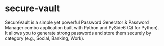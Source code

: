 # secure-vault
SecureVault is a simple yet powerful Password Generator &amp; Password Manager combo application built with Python and PySide6 (Qt for Python). It allows you to generate strong passwords and store them securely by category (e.g., Social, Banking, Work).
